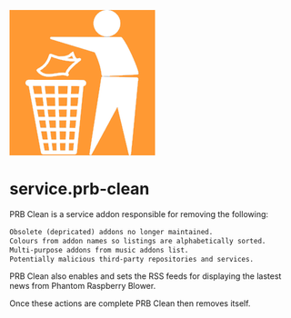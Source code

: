 ![PRB Clean logo](https://github.com/PhantomRaspberryBlower/repository.prb-entertainment-pack/blob/master/service.prb-clean/resources/icon.png)

service.prb-clean
=================

PRB Clean is a service addon responsible for removing the following:

    Obsolete (depricated) addons no longer maintained.
    Colours from addon names so listings are alphabetically sorted.
    Multi-purpose addons from music addons list.
    Potentially malicious third-party repositories and services.

PRB Clean also enables and sets the RSS feeds for displaying the lastest news from Phantom Raspberry Blower.

Once these actions are complete PRB Clean then removes itself.